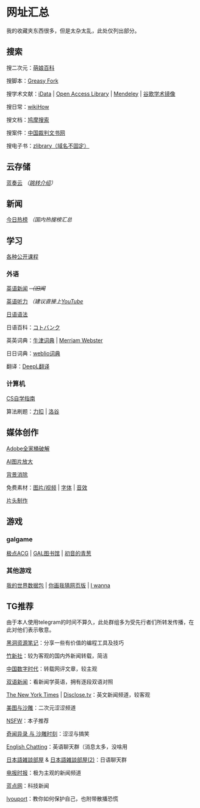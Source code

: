 # 网址汇总
我的收藏夹东西很多，但是太杂太乱，此处仅列出部分。
## 搜索
搜二次元：[萌娘百科](https://zh.moegirl.org.cn/Mainpage)

搜脚本：[Greasy Fork](https://greasyfork.org/zh-CN)

搜学术文献：[iData](https://www.cn-ki.net/) | [Open Access Library](https://www.oalib.com/) | [Mendeley](https://www.mendeley.com/) | [谷歌学术镜像](http://scholar.scqylaw.com/)

搜日常：[wikiHow](https://zh.wikihow.com/%E9%A6%96%E9%A1%B5)

搜文档：[鸠摩搜索](https://www.jiumodiary.com/)

搜案件：[中国裁判文书网](https://wenshu.court.gov.cn/)

搜电子书：[zlibrary（域名不固定）](https://zh.usa1lib.org/)

## 云存储

[蓝奏云](https://wwa.lanzoui.com/) *（[跳转介绍](recommend_packages.md/#蓝奏云)）*

## 新闻

[今日热榜](https://tophub.today/) *（国内热搜榜汇总*

## 学习

[各种公开课程](https://docs.qq.com/sheet/DRU5MWHZCTHFGQnhM?tab=qb1sze)

### 外语

[英语新闻](https://breakingnewsenglish.com/) *~~（旧闻~~*

[英语听力](http://dict.eudic.net/ting) *（建议直接上[YouTube](http://youtube.com/)*

[日语语法](https://nihongonosensei.net/)

日语百科：[コトバンク](https://kotobank.jp/)

英英词典：[牛津词典](https://www.oxfordlearnersdictionaries.com/) | [Merriam Webster](https://www.merriam-webster.com/dictionary/)

日日词典：[weblio词典](https://www.weblio.jp/)

翻译：[DeepL翻译](https://www.deepl.com/translator)

### 计算机

[CS自学指南](https://csdiy.wiki/)

算法刷题：[力扣](https://leetcode-cn.com/problemset/all/) | [洛谷](https://www.luogu.com.cn/)

## 媒体创作

[Adobe全家桶破解](https://www.yuque.com/books/share/0724a9b2-dd68-45aa-8486-02525a30c775)

[AI图片放大](https://bigjpg.com/)

[背景消除](https://www.remove.bg/zh)

免费素材：[图片/视频](https://www.pexels.com/zh-cn/) | [字体](https://www.zitijia.com/) | [音效](https://www.conservethesound.de/)

[片头制作](https://panzoid.com/)

## 游戏

### galgame

[极点ACG](https://lspgal.com/) | [GAL图书馆](https://galgame.pw/) | [初音的青葱](https://www.yygal.com/)

### 其他游戏

[我的世界数据包](https://www.planetminecraft.com/data-packs) | [你画我猜网页版](https://gartic.io/) | [I wanna](https://delicious-fruit.com/ratings/full.php?q=ALL)

## TG推荐
由于本人使用telegram的时间不算久，此处群组多为受先行者们所转发传播，在此对他们表示敬意。

[黑洞资源笔记](https://t.me/tieliu)：分享一些有价值的编程工具及技巧

[竹新社](https://t.me/tnews365)：较为客观的国内外新闻转载，简洁

[中国数字时代](https://t.me/cdtchinesefeed)：转载网评文章，较主观

[双语新闻](https://t.me/shuangyunews_rss)：看新闻学英语，拥有逐段双语对照

[The New York Times](https://t.me/nytimes) | [Disclose.tv](https://t.me/disclosetv)：英文新闻频道，较客观

[美图与沙雕](https://t.me/shadiaotu)：二次元涩涩频道

[NSFW](https://t.me/qingan567)：本子推荐

[奇闻异录 与 沙雕时刻](https://t.me/wtmsd)：涩涩与搞笑

[English Chatting](https://t.me/English_chatting_club)：英语聊天群（消息太多，没啥用

[日本語雑談部屋](https://t.me/onseizatudan) & [日本語雑談部屋(2)](https://t.me/nihongo_practice)：日语聊天群

[电报时报](https://t.me/times001)：极为主观的新闻频道

[蓝点网](https://t.me/landiansub)：科技新闻

[Iyouport](https://t.me/iyouport)：教你如何保护自己，也附带散播恐慌